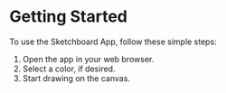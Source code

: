 # Getting Started

To use the Sketchboard App, follow these simple steps:

1. Open the app in your web browser.
2. Select a color, if desired.
3. Start drawing on the canvas.
